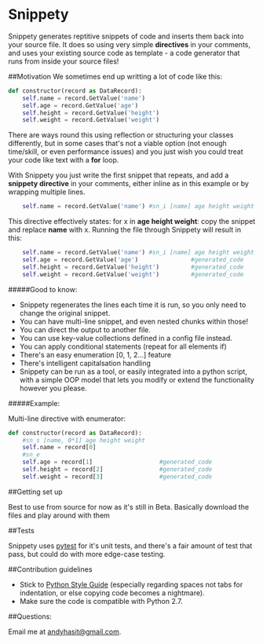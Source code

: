 Snippety
=========

Snippety generates reptitive snippets of code and inserts them back into your source file. It does so using very simple __directives__ in your comments, and uses your existing source code as template - a code generator that runs from inside your source files!

##Motivation
We sometimes end up writting a lot of code like this:
``` python
def constructor(record as DataRecord):
    self.name = record.GetValue('name')
    self.age = record.GetValue('age')
    self.height = record.GetValue('height')
    self.weight = record.GetValue('weight')
```
There are ways round this using reflection or structuring your classes differently, but in some cases that's not a viable option (not enough time/skill, or even performance issues) and you just wish you could treat your code like text with a __for__ loop.

With Snippety you just write the first snippet that repeats, and add a __snippety directive__ in your comments, either inline as in this example or by wrapping multiple lines.

``` python
    self.name = record.GetValue('name') #sn_i [name] age height weight
```

This directive effectively states: for x in __age height weight__: copy the snippet and replace __name__ with x.
Running the file through Snippety will result in this:

``` python
    self.name = record.GetValue('name') #sn_i [name] age height weight
    self.age = record.GetValue('age')               #generated_code
    self.height = record.GetValue('height')         #generated_code
    self.weight = record.GetValue('weight')         #generated_code
```

#####Good to know:
 
 * Snippety regenerates the lines each time it is run, so you only need to change the original snippet.
 * You can have multi-line snippet, and even nested chunks within those!
 * You can direct the output to another file.
 * You can use key-value collections defined in a config file instead.
 * You can apply conditional statements (repeat for all elements if)
 * There's an easy enumeration [0, 1, 2...] feature
 * There's intelligent capitalsation handling
 * Snippety can be run as a tool, or easily integrated into a python script, with a simple OOP model that lets you modify or extend the functionality however you please.

#####Example:

Multi-line directive with enumerator:
``` python
def constructor(record as DataRecord):
    #sn_s [name, 0*1] age height weight
    self.name = record[0]
    #sn_e
    self.age = record[1]                   #generated_code
    self.height = record[2]                #generated_code
    self.weight = record[3]                #generated_code
```

##Getting set up

Best to use from source for now as it's still in Beta. Basically download the files and play around with them


##Tests

Snippety uses [pytest](http://pytest.org/latest/) for it's unit tests, and there's a fair amount of test that pass, but could do with more edge-case testing.

##Contribution guidelines

  * Stick to [Python Style Guide](http://legacy.python.org/dev/peps/pep-0008/) (especially regarding spaces not tabs for indentation, or else copying code becomes a nightmare).
  * Make sure the code is compatible with Python 2.7.

##Questions:

Email me at andyhasit@gmail.com.
